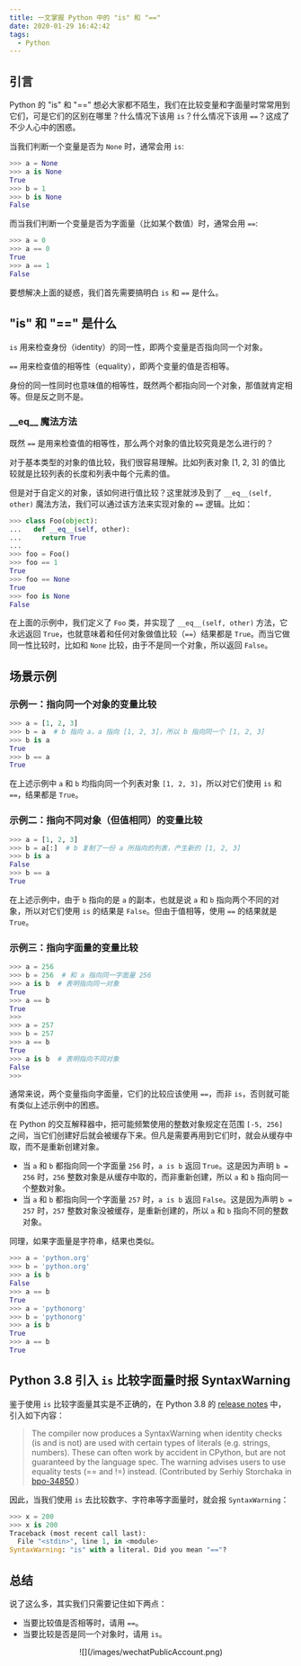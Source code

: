 ```yaml
---
title: 一文掌握 Python 中的 "is" 和 "=="
date: 2020-01-29 16:42:42
tags:
  - Python
---
```


## 引言

Python 的 "is" 和 "==" 想必大家都不陌生，我们在比较变量和字面量时常常用到它们，可是它们的区别在哪里？什么情况下该用 `is`？什么情况下该用 `==`？这成了不少人心中的困惑。

当我们判断一个变量是否为 `None` 时，通常会用 `is`:

```python
>>> a = None
>>> a is None
True
>>> b = 1
>>> b is None
False
```

而当我们判断一个变量是否为字面量（比如某个数值）时，通常会用 `==`:

```python
>>> a = 0
>>> a == 0
True
>>> a == 1
False
```

要想解决上面的疑惑，我们首先需要搞明白 `is` 和 `==` 是什么。

<!--more-->

## "is" 和 "==" 是什么

`is` 用来检查身份（identity）的同一性，即两个变量是否指向同一个对象。

`==` 用来检查值的相等性（equality），即两个变量的值是否相等。

身份的同一性同时也意味值的相等性，既然两个都指向同一个对象，那值就肯定相等。但是反之则不是。

### \_\_eq\_\_ 魔法方法

既然 `==` 是用来检查值的相等性，那么两个对象的值比较究竟是怎么进行的？

对于基本类型的对象的值比较，我们很容易理解。比如列表对象 [1, 2, 3] 的值比较就是比较列表的长度和列表中每个元素的值。

但是对于自定义的对象，该如何进行值比较？这里就涉及到了 `__eq__(self, other)` 魔法方法，我们可以通过该方法来实现对象的 `==` 逻辑。比如：

```python
>>> class Foo(object):
...   def __eq__(self, other):
...     return True
...
>>> foo = Foo()
>>> foo == 1
True
>>> foo == None
True
>>> foo is None
False
```

在上面的示例中，我们定义了 `Foo` 类，并实现了 `__eq__(self, other)` 方法，它永远返回 `True`，也就意味着和任何对象做值比较（`==`）结果都是 `True`。而当它做同一性比较时，比如和 `None` 比较，由于不是同一个对象，所以返回 `False`。

## 场景示例

### 示例一：指向同一个对象的变量比较

```python
>>> a = [1, 2, 3]
>>> b = a  # b 指向 a，a 指向 [1, 2, 3]，所以 b 指向同一个 [1, 2, 3]
>>> b is a
True
>>> b == a
True
```

在上述示例中 `a` 和 `b` 均指向同一个列表对象 `[1, 2, 3]`，所以对它们使用 `is` 和 `==`，结果都是 `True`。

### 示例二：指向不同对象（但值相同）的变量比较

```python
>>> a = [1, 2, 3]
>>> b = a[:]  # b 复制了一份 a 所指向的列表，产生新的 [1, 2, 3]
>>> b is a
False
>>> b == a
True
```

在上述示例中，由于 `b` 指向的是 `a` 的副本，也就是说 `a` 和 `b` 指向两个不同的对象，所以对它们使用 `is` 的结果是 `False`。但由于值相等，使用 `==` 的结果就是 `True`。

### 示例三：指向字面量的变量比较

```python
>>> a = 256
>>> b = 256  # 和 a 指向同一字面量 256
>>> a is b  # 表明指向同一对象
True
>>> a == b
True
>>>
>>> a = 257
>>> b = 257
>>> a == b
True
>>> a is b  # 表明指向不同对象
False
>>>
```

通常来说，两个变量指向字面量，它们的比较应该使用 `==`，而非 `is`，否则就可能有类似上述示例中的困惑。

在 Python 的交互解释器中，把可能频繁使用的整数对象规定在范围 `[-5, 256]` 之间，当它们创建好后就会被缓存下来。但凡是需要再用到它们时，就会从缓存中取，而不是重新创建对象。

- 当 `a` 和 `b` 都指向同一个字面量 `256` 时，`a is b` 返回 `True`。这是因为声明 `b = 256` 时，`256` 整数对象是从缓存中取的，而非重新创建，所以 `a` 和 `b` 指向同一个整数对象。
- 当 `a` 和 `b` 都指向同一个字面量 `257` 时，`a is b` 返回 `False`。这是因为声明 `b = 257` 时，`257` 整数对象没被缓存，是重新创建的，所以 `a` 和 `b` 指向不同的整数对象。

同理，如果字面量是字符串，结果也类似。

```python
>>> a = 'python.org'
>>> b = 'python.org'
>>> a is b
False
>>> a == b
True
>>> a = 'pythonorg'
>>> b = 'pythonorg'
>>> a is b
True
>>> a == b
True
```

## Python 3.8 引入 `is` 比较字面量时报 SyntaxWarning

鉴于使用 `is` 比较字面量其实是不正确的，在 Python 3.8 的 [release notes](https://docs.python.org/3.8/whatsnew/3.8.html#changes-in-python-behavior "Python 3.8 release notes") 中，引入如下内容：

> The compiler now produces a SyntaxWarning when identity checks (is and is not) are used with certain types of literals (e.g. strings, numbers). These can often work by accident in CPython, but are not guaranteed by the language spec. The warning advises users to use equality tests (== and !=) instead. (Contributed by Serhiy Storchaka in [bpo-34850](https://bugs.python.org/issue34850 "bpo-34850").)

因此，当我们使用 `is` 去比较数字、字符串等字面量时，就会报 `SyntaxWarning`：

```python
>>> x = 200
>>> x is 200
Traceback (most recent call last):
  File "<stdin>", line 1, in <module>
SyntaxWarning: "is" with a literal. Did you mean "=="?
```

## 总结

说了这么多，其实我们只需要记住如下两点：

- 当要比较值是否相等时，请用 `==`。
- 当要比较是否是同一个对象时，请用 `is`。

<div align=center>
![](/images/wechatPublicAccount.png)
</div>
